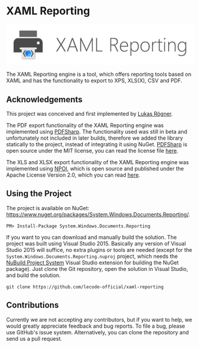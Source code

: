 # XAML Reporting

![XAML Reporting Logo](https://github.com/lecode-official/xaml-reporting/blob/master/Documentation/Images/Banner.png "XAML Reporting Logo")

The XAML Reporting engine is a tool, which offers reporting tools based on XAML and has the functionality to export to XPS, XLS(X), CSV and PDF.

## Acknowledgements

This project was conceived and first implemented by [Lukas Rögner](https://github.com/lukasroegner).

The PDF export functionality of the XAML Reporting engine was implemented using [PDFSharp](http://pdfsharp.net/). The functionality used was still in beta and
unfortunately not included in later builds, therefore we added the library statically to the project, instead of integrating it using NuGet.
[PDFSharp](http://pdfsharp.net/) is open source under the MIT license, you can read the license file
[here](https://github.com/lecode-official/xaml-reporting/blob/master/System.Windows.Documents.Reporting/Libraries/LICENSE).

The XLS and XLSX export functionality of the XAML Reporting engine was implemented using [NPOI](https://npoi.codeplex.com/), which is open source and published
under the Apache License Version 2.0, which you can read [here](https://npoi.codeplex.com/license).

## Using the Project

The project is available on NuGet: https://www.nuget.org/packages/System.Windows.Documents.Reporting/.

```batch
PM> Install-Package System.Windows.Documents.Reporting
```

If you want to you can download and manually build the solution. The project was built using Visual Studio 2015. Basically any version of Visual Studio 2015 will
suffice, no extra plugins or tools are needed (except for the `System.Windows.Documents.Reporting.nuproj` project, which needs the
[NuBuild Project System](https://visualstudiogallery.msdn.microsoft.com/3efbfdea-7d51-4d45-a954-74a2df51c5d0) Visual Studio extension for building the NuGet
package). Just clone the Git repository, open the solution in Visual Studio, and build the solution.

```batch
git clone https://github.com/lecode-official/xaml-reporting
```

## Contributions

Currently we are not accepting any contributors, but if you want to help, we would greatly appreciate feedback and bug reports. To file a bug, please use GitHub's
issue system. Alternatively, you can clone the repository and send us a pull request.
